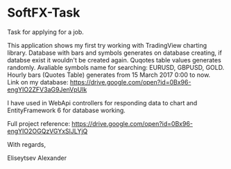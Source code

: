 # SoftFX-Task
Task for applying for a job.

This application shows my first try working with TradingView charting library.
Database with bars and symbols generates on database creating, if databse exist it wouldn't be created again. Quqotes table values generates randomly.
Avaliable symbols name for searching: EURUSD, GBPUSD, GOLD.
Hourly bars (Quotes Table) generates from 15 March 2017 0:00 to now.  
Link on my database: https://drive.google.com/open?id=0Bx96-engYIO2ZFV3aG9JenVpUlk

I have used in WebApi controllers for responding data to chart and EntityFramework 6 for database working.

Full project reference: https://drive.google.com/open?id=0Bx96-engYIO2OGQzVGYxSlJLYjQ

With regards,

Eliseytsev Alexander
